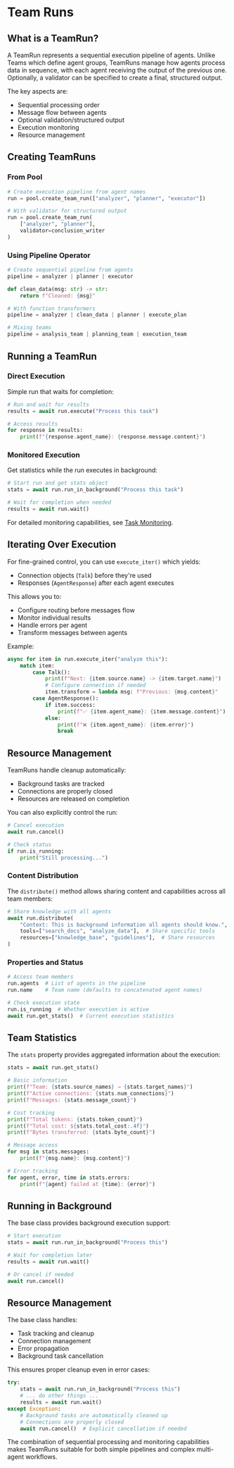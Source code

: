 # Team Runs

## What is a TeamRun?

A TeamRun represents a sequential execution pipeline of agents. Unlike Teams which define agent groups,
TeamRuns manage how agents process data in sequence, with each agent receiving the output of the previous one.
Optionally, a validator can be specified to create a final, structured output.

The key aspects are:

- Sequential processing order
- Message flow between agents
- Optional validation/structured output
- Execution monitoring
- Resource management

## Creating TeamRuns

### From Pool

```python
# Create execution pipeline from agent names
run = pool.create_team_run(["analyzer", "planner", "executor"])

# With validator for structured output
run = pool.create_team_run(
    ["analyzer", "planner"],
    validator=conclusion_writer
)
```

### Using Pipeline Operator

```python
# Create sequential pipeline from agents
pipeline = analyzer | planner | executor

def clean_data(msg: str) -> str:
    return f"Cleaned: {msg}"

# With function transformers
pipeline = analyzer | clean_data | planner | execute_plan

# Mixing teams
pipeline = analysis_team | planning_team | execution_team
```

## Running a TeamRun

### Direct Execution

Simple run that waits for completion:
```python
# Run and wait for results
results = await run.execute("Process this task")

# Access results
for response in results:
    print(f"{response.agent_name}: {response.message.content}")
```

### Monitored Execution

Get statistics while the run executes in background:
```python
# Start run and get stats object
stats = await run.run_in_background("Process this task")

# Wait for completion when needed
results = await run.wait()
```

For detailed monitoring capabilities, see [Task Monitoring](../advanced/task_monitoring.md).

## Iterating Over Execution

For fine-grained control, you can use `execute_iter()` which yields:

- Connection objects (`Talk`) before they're used
- Responses (`AgentResponse`) after each agent executes

This allows you to:

- Configure routing before messages flow
- Monitor individual results
- Handle errors per agent
- Transform messages between agents

Example:
```python
async for item in run.execute_iter("analyze this"):
    match item:
        case Talk():
            print(f"Next: {item.source.name} -> {item.target.name}")
            # Configure connection if needed
            item.transform = lambda msg: f"Previous: {msg.content}"
        case AgentResponse():
            if item.success:
                print(f"✅ {item.agent_name}: {item.message.content}")
            else:
                print(f"❌ {item.agent_name}: {item.error}")
                break
```



## Resource Management

TeamRuns handle cleanup automatically:

- Background tasks are tracked
- Connections are properly closed
- Resources are released on completion

You can also explicitly control the run:
```python
# Cancel execution
await run.cancel()

# Check status
if run.is_running:
    print("Still processing...")
```

### Content Distribution

The `distribute()` method allows sharing content and capabilities across all team members:

```python
# Share knowledge with all agents
await run.distribute(
    "Context: This is background information all agents should know.",
    tools=["search_docs", "analyze_data"],  # Share specific tools
    resources=["knowledge_base", "guidelines"],  # Share resources
)
```

### Properties and Status

```python
# Access team members
run.agents  # List of agents in the pipeline
run.name    # Team name (defaults to concatenated agent names)

# Check execution state
run.is_running  # Whether execution is active
await run.get_stats()  # Current execution statistics
```

## Team Statistics

The `stats` property provides aggregated information about the execution:

```python
stats = await run.get_stats()

# Basic information
print(f"Team: {stats.source_names} → {stats.target_names}")
print(f"Active connections: {stats.num_connections}")
print(f"Messages: {stats.message_count}")

# Cost tracking
print(f"Total tokens: {stats.token_count}")
print(f"Total cost: ${stats.total_cost:.4f}")
print(f"Bytes transferred: {stats.byte_count}")

# Message access
for msg in stats.messages:
    print(f"{msg.name}: {msg.content}")

# Error tracking
for agent, error, time in stats.errors:
    print(f"{agent} failed at {time}: {error}")
```

## Running in Background

The base class provides background execution support:

```python
# Start execution
stats = await run.run_in_background("Process this")

# Wait for completion later
results = await run.wait()

# Or cancel if needed
await run.cancel()
```

## Resource Management

The base class handles:

- Task tracking and cleanup
- Connection management
- Error propagation
- Background task cancellation

This ensures proper cleanup even in error cases:

```python
try:
    stats = await run.run_in_background("Process this")
    # ... do other things ...
    results = await run.wait()
except Exception:
    # Background tasks are automatically cleaned up
    # Connections are properly closed
    await run.cancel()  # Explicit cancellation if needed
```


The combination of sequential processing and monitoring capabilities makes TeamRuns suitable for both simple pipelines and complex multi-agent workflows.
